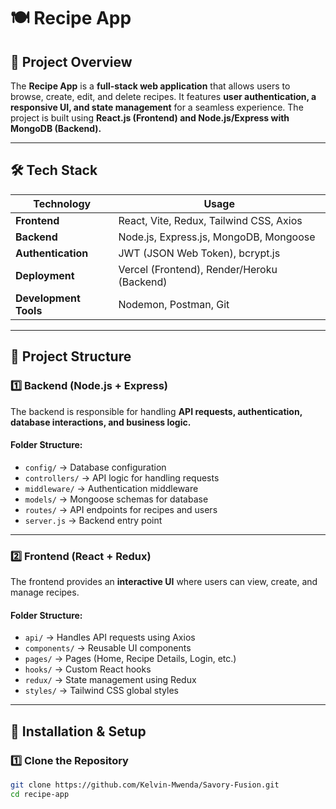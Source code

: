 # 🍽️ Recipe App  

## 📌 Project Overview  
The **Recipe App** is a **full-stack web application** that allows users to browse, create, edit, and delete recipes. It features **user authentication, a responsive UI, and state management** for a seamless experience. The project is built using **React.js (Frontend) and Node.js/Express with MongoDB (Backend).**  

---

## 🛠️ Tech Stack  

| Technology       | Usage                        |
|-----------------|-----------------------------|
| **Frontend**    | React, Vite, Redux, Tailwind CSS, Axios |
| **Backend**     | Node.js, Express.js, MongoDB, Mongoose |
| **Authentication** | JWT (JSON Web Token), bcrypt.js |
| **Deployment**  | Vercel (Frontend), Render/Heroku (Backend) |
| **Development Tools** | Nodemon, Postman, Git |

---

## 📂 Project Structure  

### **1️⃣ Backend (Node.js + Express)**
The backend is responsible for handling **API requests, authentication, database interactions, and business logic.**  

#### **Folder Structure:**
- `config/` → Database configuration  
- `controllers/` → API logic for handling requests  
- `middleware/` → Authentication middleware  
- `models/` → Mongoose schemas for database  
- `routes/` → API endpoints for recipes and users  
- `server.js` → Backend entry point  

---

### **2️⃣ Frontend (React + Redux)**
The frontend provides an **interactive UI** where users can view, create, and manage recipes.  

#### **Folder Structure:**
- `api/` → Handles API requests using Axios  
- `components/` → Reusable UI components  
- `pages/` → Pages (Home, Recipe Details, Login, etc.)  
- `hooks/` → Custom React hooks  
- `redux/` → State management using Redux  
- `styles/` → Tailwind CSS global styles  

---

## 🚀 Installation & Setup  

### **1️⃣ Clone the Repository**
```sh
git clone https://github.com/Kelvin-Mwenda/Savory-Fusion.git
cd recipe-app
